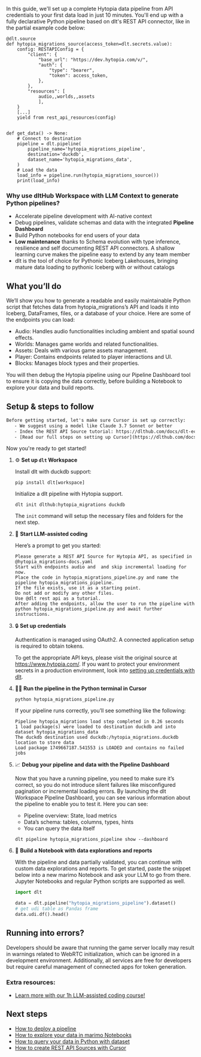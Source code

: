 In this guide, we'll set up a complete Hytopia data pipeline from API credentials to your first data load in just 10 minutes. You'll end up with a fully declarative Python pipeline based on dlt's REST API connector, like in the partial example code below:

```python-outcome
@dlt.source
def hytopia_migrations_source(access_token=dlt.secrets.value):
    config: RESTAPIConfig = {
        "client": {
            "base_url": "https://dev.hytopia.com/v/",
            "auth": {
                "type": "bearer",
                "token": access_token,
            },
        },
        "resources": [
            audio,,worlds,,assets
            ],
    }
    [...]
    yield from rest_api_resources(config)


def get_data() -> None:
    # Connect to destination
    pipeline = dlt.pipeline(
        pipeline_name='hytopia_migrations_pipeline',
        destination='duckdb',
        dataset_name='hytopia_migrations_data', 
    )
    # Load the data
    load_info = pipeline.run(hytopia_migrations_source())
    print(load_info) 
```

### Why use dltHub Workspace with LLM Context to generate Python pipelines?

- Accelerate pipeline development with AI-native context
- Debug pipelines, validate schemas and data with the integrated **Pipeline Dashboard**
- Build Python notebooks for end users of your data
- **Low maintenance** thanks to Schema evolution with type inference, resilience and self documenting REST API connectors. A shallow learning curve makes the pipeline easy to extend by any team member
- dlt is the tool of choice for Pythonic Iceberg Lakehouses, bringing mature data loading to pythonic Iceberg with or without catalogs

## What you’ll do

We’ll show you how to generate a readable and easily maintainable Python script that fetches data from hytopia_migrations’s API and loads it into Iceberg, DataFrames, files, or a database of your choice. Here are some of the endpoints you can load:

- Audio: Handles audio functionalities including ambient and spatial sound effects.
- Worlds: Manages game worlds and related functionalities.
- Assets: Deals with various game assets management.
- Player: Contains endpoints related to player interactions and UI.
- Blocks: Manages block types and their properties.

You will then debug the Hytopia pipeline using our Pipeline Dashboard tool to ensure it is copying the data correctly, before building a Notebook to explore your data and build reports.

## Setup & steps to follow

```default
Before getting started, let's make sure Cursor is set up correctly:
   - We suggest using a model like Claude 3.7 Sonnet or better
   - Index the REST API Source tutorial: https://dlthub.com/docs/dlt-ecosystem/verified-sources/rest_api/ and add it to context as **@dlt rest api**
   - [Read our full steps on setting up Cursor](https://dlthub.com/docs/dlt-ecosystem/llm-tooling/cursor-restapi#23-configuring-cursor-with-documentation)
```

Now you're ready to get started!

1. ⚙️ **Set up `dlt` Workspace**
    
    Install dlt with duckdb support:
    ```shell
    pip install dlt[workspace]
    ```

    Initialize a dlt pipeline with Hytopia support.
    ```shell
    dlt init dlthub:hytopia_migrations duckdb
    ```

    The `init` command will setup the necessary files and folders for the next step.
    
2. 🤠 **Start LLM-assisted coding**
    
    Here’s a prompt to get you started:
    
    ```prompt
    Please generate a REST API Source for Hytopia API, as specified in @hytopia_migrations-docs.yaml 
    Start with endpoints audio and  and skip incremental loading for now. 
    Place the code in hytopia_migrations_pipeline.py and name the pipeline hytopia_migrations_pipeline. 
    If the file exists, use it as a starting point. 
    Do not add or modify any other files. 
    Use @dlt rest api as a tutorial. 
    After adding the endpoints, allow the user to run the pipeline with python hytopia_migrations_pipeline.py and await further instructions.
    ```

    
3. 🔒 **Set up credentials** 
    
    Authentication is managed using OAuth2. A connected application setup is required to obtain tokens.
    
    To get the appropriate API keys, please visit the original source at https://www.hytopia.com/.
    If you want to protect your environment secrets in a production environment, look into [setting up credentials with dlt](https://dlthub.com/docs/walkthroughs/add_credentials).
    
4. 🏃‍♀️ **Run the pipeline in the Python terminal in Cursor**
    
    ```shell
    python hytopia_migrations_pipeline.py
    ```
    
    If your pipeline runs correctly, you’ll see something like the following:
    
    ```shell
    Pipeline hytopia_migrations load step completed in 0.26 seconds
    1 load package(s) were loaded to destination duckdb and into dataset hytopia_migrations_data
    The duckdb destination used duckdb:/hytopia_migrations.duckdb location to store data
    Load package 1749667187.541553 is LOADED and contains no failed jobs
    ```
    
5. 📈 **Debug your pipeline and data with the Pipeline Dashboard**

    Now that you have a running pipeline, you need to make sure it’s correct, so you do not introduce silent failures like misconfigured pagination or incremental loading errors. By launching the dlt Workspace Pipeline Dashboard, you can see various information about the pipeline to enable you to test it. Here you can see:
    - Pipeline overview: State, load metrics
    - Data’s schema: tables, columns, types, hints
    - You can query the data itself
    
    ```shell
    dlt pipeline hytopia_migrations_pipeline show --dashboard
    ```
    
6. 🐍 **Build a Notebook with data explorations and reports**

    With the pipeline and data partially validated, you can continue with custom data explorations and reports. To get started, paste the snippet below into a new marimo Notebook and ask your LLM to go from there. Jupyter Notebooks and regular Python scripts are supported as well.

    
    ```python
    import dlt

   data = dlt.pipeline("hytopia_migrations_pipeline").dataset()
   # get udi table as Pandas frame
   data.udi.df().head()
    ```

## Running into errors?

Developers should be aware that running the game server locally may result in warnings related to WebRTC initialization, which can be ignored in a development environment. Additionally, all services are free for developers but require careful management of connected apps for token generation.

### Extra resources:

- [Learn more with our 1h LLM-assisted coding course!](https://www.youtube.com/watch?v=GGid70rnJuM)

## Next steps

- [How to deploy a pipeline](https://dlthub.com/docs/walkthroughs/deploy-a-pipeline)
- [How to explore your data in marimo Notebooks](https://dlthub.com/docs/general-usage/dataset-access/marimo)
- [How to query your data in Python with dataset](https://dlthub.com/docs/general-usage/dataset-access/dataset)
- [How to create REST API Sources with Cursor](https://dlthub.com/docs/dlt-ecosystem/llm-tooling/cursor-restapi)